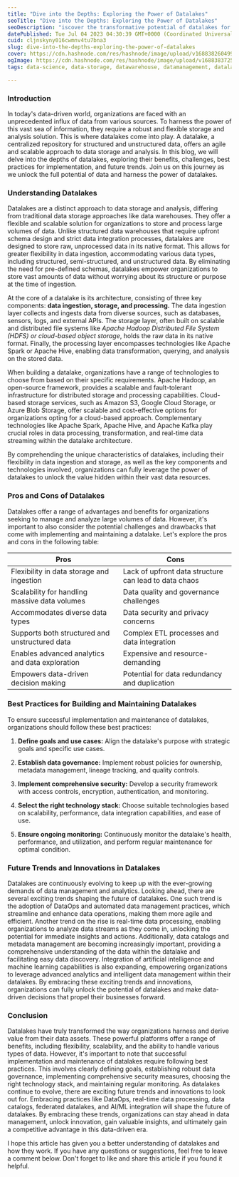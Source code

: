 ```yaml
---
title: "Dive into the Depths: Exploring the Power of Datalakes"
seoTitle: "Dive into the Depths: Exploring the Power of Datalakes"
seoDescription: "iscover the transformative potential of datalakes for organizations, enabling flexible data management, analytics, and insights."
datePublished: Tue Jul 04 2023 04:30:39 GMT+0000 (Coordinated Universal Time)
cuid: cljnskyny016cwmnv4tu7bna3
slug: dive-into-the-depths-exploring-the-power-of-datalakes
cover: https://cdn.hashnode.com/res/hashnode/image/upload/v1688382604996/8a5362f1-77f3-41ea-89d3-97fbaa5ca5d8.jpeg
ogImage: https://cdn.hashnode.com/res/hashnode/image/upload/v1688383725400/e01491c5-ddeb-41ae-bab6-75c3e04a745c.jpeg
tags: data-science, data-storage, datawarehouse, datamanagement, datalakes

---
```


### Introduction

In today's data-driven world, organizations are faced with an unprecedented influx of data from various sources. To harness the power of this vast sea of information, they require a robust and flexible storage and analysis solution. This is where datalakes come into play. A datalake, a centralized repository for structured and unstructured data, offers an agile and scalable approach to data storage and analysis. In this blog, we will delve into the depths of datalakes, exploring their benefits, challenges, best practices for implementation, and future trends. Join us on this journey as we unlock the full potential of data and harness the power of datalakes.

### Understanding Datalakes

Datalakes are a distinct approach to data storage and analysis, differing from traditional data storage approaches like data warehouses. They offer a flexible and scalable solution for organizations to store and process large volumes of data. Unlike structured data warehouses that require upfront schema design and strict data integration processes, datalakes are designed to store raw, unprocessed data in its native format. This allows for greater flexibility in data ingestion, accommodating various data types, including structured, semi-structured, and unstructured data. By eliminating the need for pre-defined schemas, datalakes empower organizations to store vast amounts of data without worrying about its structure or purpose at the time of ingestion.

At the core of a datalake is its architecture, consisting of three key components: **data ingestion, storage, and processing.** The data ingestion layer collects and ingests data from diverse sources, such as databases, sensors, logs, and external APIs. The storage layer, often built on scalable and distributed file systems like *Apache Hadoop Distributed File System (HDFS) or cloud-based object storage*, holds the raw data in its native format. Finally, the processing layer encompasses technologies like Apache Spark or Apache Hive, enabling data transformation, querying, and analysis on the stored data.

When building a datalake, organizations have a range of technologies to choose from based on their specific requirements. Apache Hadoop, an open-source framework, provides a scalable and fault-tolerant infrastructure for distributed storage and processing capabilities. Cloud-based storage services, such as Amazon S3, Google Cloud Storage, or Azure Blob Storage, offer scalable and cost-effective options for organizations opting for a cloud-based approach. Complementary technologies like Apache Spark, Apache Hive, and Apache Kafka play crucial roles in data processing, transformation, and real-time data streaming within the datalake architecture.

By comprehending the unique characteristics of datalakes, including their flexibility in data ingestion and storage, as well as the key components and technologies involved, organizations can fully leverage the power of datalakes to unlock the value hidden within their vast data resources.

### Pros and Cons of Datalakes

Datalakes offer a range of advantages and benefits for organizations seeking to manage and analyze large volumes of data. However, it's important to also consider the potential challenges and drawbacks that come with implementing and maintaining a datalake. Let's explore the pros and cons in the following table:

| Pros | Cons |
| --- | --- |
| Flexibility in data storage and ingestion | Lack of upfront data structure can lead to data chaos |
| Scalability for handling massive data volumes | Data quality and governance challenges |
| Accommodates diverse data types | Data security and privacy concerns |
| Supports both structured and unstructured data | Complex ETL processes and data integration |
| Enables advanced analytics and data exploration | Expensive and resource-demanding |
| Empowers data-driven decision making | Potential for data redundancy and duplication |

### Best Practices for Building and Maintaining Datalakes

To ensure successful implementation and maintenance of datalakes, organizations should follow these best practices:

1. **Define goals and use cases:** Align the datalake's purpose with strategic goals and specific use cases.
    
2. **Establish data governance:** Implement robust policies for ownership, metadata management, lineage tracking, and quality controls.
    
3. **Implement comprehensive security:** Develop a security framework with access controls, encryption, authentication, and monitoring.
    
4. **Select the right technology stack:** Choose suitable technologies based on scalability, performance, data integration capabilities, and ease of use.
    
5. **Ensure ongoing monitoring:** Continuously monitor the datalake's health, performance, and utilization, and perform regular maintenance for optimal condition.
    

### Future Trends and Innovations in Datalakes

Datalakes are continuously evolving to keep up with the ever-growing demands of data management and analytics. Looking ahead, there are several exciting trends shaping the future of datalakes. One such trend is the adoption of DataOps and automated data management practices, which streamline and enhance data operations, making them more agile and efficient. Another trend on the rise is real-time data processing, enabling organizations to analyze data streams as they come in, unlocking the potential for immediate insights and actions. Additionally, data catalogs and metadata management are becoming increasingly important, providing a comprehensive understanding of the data within the datalake and facilitating easy data discovery. Integration of artificial intelligence and machine learning capabilities is also expanding, empowering organizations to leverage advanced analytics and intelligent data management within their datalakes. By embracing these exciting trends and innovations, organizations can fully unlock the potential of datalakes and make data-driven decisions that propel their businesses forward.

### Conclusion

Datalakes have truly transformed the way organizations harness and derive value from their data assets. These powerful platforms offer a range of benefits, including flexibility, scalability, and the ability to handle various types of data. However, it's important to note that successful implementation and maintenance of datalakes require following best practices. This involves clearly defining goals, establishing robust data governance, implementing comprehensive security measures, choosing the right technology stack, and maintaining regular monitoring. As datalakes continue to evolve, there are exciting future trends and innovations to look out for. Embracing practices like DataOps, real-time data processing, data catalogs, federated datalakes, and AI/ML integration will shape the future of datalakes. By embracing these trends, organizations can stay ahead in data management, unlock innovation, gain valuable insights, and ultimately gain a competitive advantage in this data-driven era.

I hope this article has given you a better understanding of datalakes and how they work. If you have any questions or suggestions, feel free to leave a comment below. Don't forget to like and share this article if you found it helpful.